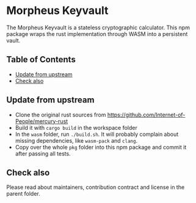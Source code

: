 # Morpheus Keyvault

The Morpheus Keyvault is a stateless cryptographic calculator. This npm package wraps the rust implementation through WASM into a persistent vault.

## Table of Contents <!-- omit in toc -->

- [Update from upstream](#update-from-upstream)
- [Check also](#check-also)

## Update from upstream

- Clone the original rust sources from https://github.com/Internet-of-People/mercury-rust
- Build it with `cargo build` in the workspace folder
- In the `wasm` folder, run `./build.sh`. It will probably complain about missing dependencies, like `wasm-pack` and `clang`.
- Copy over the whole `pkg` folder into this npm package and commit it after passing all tests.

## Check also

Please read about maintainers, contribution contract and license in the parent folder.
